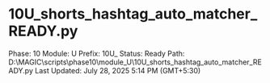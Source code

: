 # 10U_shorts_hashtag_auto_matcher_READY.py

Phase: 10
Module: U
Prefix: 10U_
Status: Ready
Path: D:\MAGIC\scripts\phase10\module_U\10U_shorts_hashtag_auto_matcher_READY.py
Last Updated: July 28, 2025 5:14 PM (GMT+5:30)
